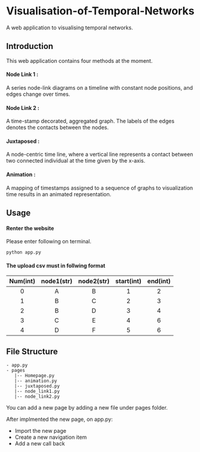 # Visualisation-of-Temporal-Networks
A web application to visualising temporal networks.

## Introduction
This web application contains four methods at the moment.
#### Node Link 1 :
A series node-link diagrams on a timeline with constant node positions, and edges change over times.

#### Node Link 2 :
A time-stamp decorated, aggregated graph. The labels of the edges denotes the contacts between the nodes.

#### Juxtaposed :
A node-centric time line, where a vertical line represents a contact between two connected individual at the time given by the x-axis.

#### Animation :
A mapping of timestamps assigned to a sequence of graphs to visualization time results in an animated representation.


## Usage
#### Renter the website
Please enter following on terminal.
```
python app.py
```
#### The upload csv must in follwing format
| Num(int) | node1(str) | node2(str) | start(int) | end(int) | 
| :---: | :---: | :---: | :---: | :---: |
| 0 | A | B | 1 | 2 | 
| 1 | B | C | 2 | 3 | 
| 2 | B | D | 3 | 4 | 
| 3 | C | E | 4 | 6 | 
| 4 | D | F | 5 | 6 | 

## File Structure
```
- app.py
- pages
   |-- Homepage.py
   |-- animation.py
   |-- juxtaposed.py
   |-- node_link1.py
   |-- node_link2.py
```
You can add a new page by adding a new file under pages folder.

After implmented the new page, on app.py: 
- Import the new page
- Create a new navigation item
- Add a new call back

